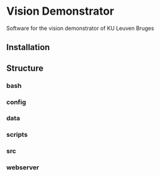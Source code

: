 # Vision Demonstrator
Software for the vision demonstrator of KU Leuven Bruges

## Installation

## Structure

### bash 

### config

### data

### scripts

### src

### webserver
